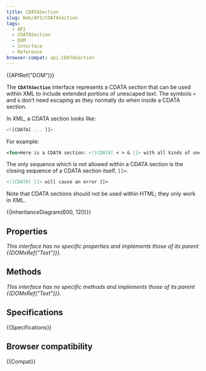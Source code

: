 ```yaml
---
title: CDATASection
slug: Web/API/CDATASection
tags:
  - API
  - CDATASection
  - DOM
  - Interface
  - Reference
browser-compat: api.CDATASection
---
```

{{APIRef("DOM")}}

The **`CDATASection`** interface represents a CDATA section
that can be used within XML to include extended portions of unescaped text. The symbols
`<` and `&` don’t need escaping as they normally do when
inside a CDATA section.

In XML, a CDATA section looks like:

```js
<![CDATA[ ... ]]>
```

For example:

```xml
<foo>Here is a CDATA section: <![CDATA[ < > & ]]> with all kinds of unescaped text.</foo>
```

The only sequence which is not allowed within a CDATA section is the closing sequence
of a CDATA section itself, `]]>`:

```xml
<![CDATA[ ]]> will cause an error ]]>
```

Note that CDATA sections should not be used within HTML; they only work in XML.

{{InheritanceDiagram(600, 120)}}

## Properties

_This interface has no specific properties and implements those of its parent
{{DOMxRef("Text")}}._

## Methods

_This interface has no specific methods and implements those of its parent
{{DOMxRef("Text")}}._

## Specifications

{{Specifications}}

## Browser compatibility

{{Compat}}
